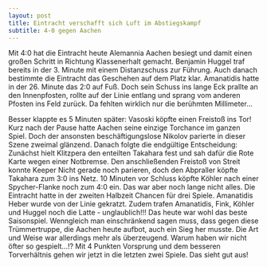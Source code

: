 ```yaml
---
layout: post
title: Eintracht verschafft sich Luft im Abstiegskampf
subtitle: 4-0 gegen Aachen
---
```


Mit 4:0 hat die Eintracht heute Alemannia Aachen besiegt und damit einen großen Schritt in Richtung Klassenerhalt gemacht. Benjamin Huggel traf bereits in der 3. Minute mit einem Distanzschuss zur Führung. Auch danach bestimmte die Eintracht das Geschehen auf dem Platz klar. Amanatidis hatte in der 26. Minute das 2:0 auf Fuß. Doch sein Schuss ins lange Eck prallte an den Innenpfosten, rollte auf der Linie entlang und sprang vom anderen Pfosten ins Feld zurück. Da fehlten wirklich nur die berühmten Millimeter...

Besser klappte es 5 Minuten später: Vasoski köpfte einen Freistoß ins Tor! Kurz nach der Pause hatte Aachen seine einzige Torchance im ganzen Spiel. Doch der ansonsten beschäftigungslose Nikolov parierte in dieser Szene zweimal glänzend. Danach folgte die endgültige Entscheidung: Zunächst hielt Klitzpera den enteilten Takahara fest und sah dafür die Rote Karte wegen einer Notbremse. Den anschließenden Freistoß von Streit konnte Keeper Nicht gerade noch parieren, doch den Abpraller köpfte Takahara zum 3:0 ins Netz. 10 Minuten vor Schluss köpfte Köhler nach einer Spycher-Flanke noch zum 4:0 ein. Das war aber noch lange nicht alles. Die Eintracht hatte in der zweiten Halbzeit Chancen für drei Spiele. Amanatidis Heber wurde von der Linie gekratzt. Zudem trafen Amanatidis, Fink, Köhler und Huggel noch die Latte - unglaublich!!! Das heute war wohl das beste Saisonspiel. Wenngleich man einschränkend sagen muss, dass gegen diese Trümmertruppe, die Aachen heute aufbot, auch ein Sieg her musste. Die Art und Weise war allerdings mehr als überzeugend. Warum haben wir nicht öfter so gespielt...!? Mit 4 Punkten Vorsprung und dem besseren Torverhältnis gehen wir jetzt in die letzten zwei Spiele. Das sieht gut aus!
